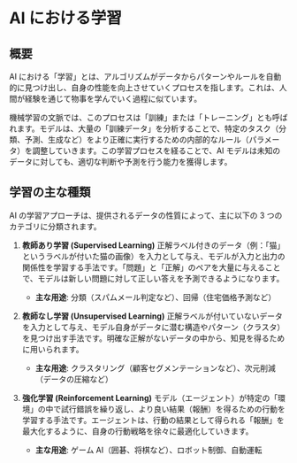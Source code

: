 # AI における学習

## 概要

AI における「学習」とは、アルゴリズムがデータからパターンやルールを自動的に見つけ出し、自身の性能を向上させていくプロセスを指します。これは、人間が経験を通じて物事を学んでいく過程に似ています。

機械学習の文脈では、このプロセスは「訓練」または「トレーニング」とも呼ばれます。モデルは、大量の「訓練データ」を分析することで、特定のタスク（分類、予測、生成など）をより正確に実行するための内部的なルール（パラメータ）を調整していきます。この学習プロセスを経ることで、AI モデルは未知のデータに対しても、適切な判断や予測を行う能力を獲得します。

## 学習の主な種類

AI の学習アプローチは、提供されるデータの性質によって、主に以下の 3 つのカテゴリに分類されます。

1.  **教師あり学習 (Supervised Learning)**
    正解ラベル付きのデータ（例：「猫」というラベルが付いた猫の画像）を入力として与え、モデルが入力と出力の関係性を学習する手法です。「問題」と「正解」のペアを大量に与えることで、モデルは新しい問題に対して正しい答えを予測できるようになります。

    - **主な用途**: 分類（スパムメール判定など）、回帰（住宅価格予測など）

2.  **教師なし学習 (Unsupervised Learning)**
    正解ラベルが付いていないデータを入力として与え、モデル自身がデータに潜む構造やパターン（クラスタ）を見つけ出す手法です。明確な正解がないデータの中から、知見を得るために用いられます。

    - **主な用途**: クラスタリング（顧客セグメンテーションなど）、次元削減（データの圧縮など）

3.  **強化学習 (Reinforcement Learning)**
    モデル（エージェント）が特定の「環境」の中で試行錯誤を繰り返し、より良い結果（報酬）を得るための行動を学習する手法です。エージェントは、行動の結果として得られる「報酬」を最大化するように、自身の行動戦略を徐々に最適化していきます。
    - **主な用途**: ゲーム AI（囲碁、将棋など）、ロボット制御、自動運転
